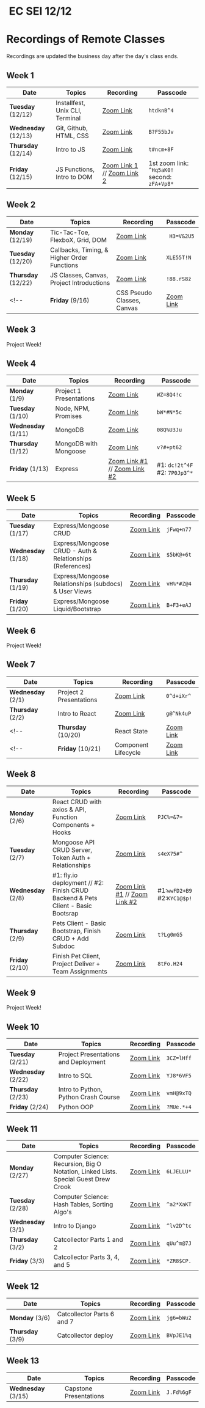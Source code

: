 <h1><img src="https://ga-dash.s3.amazonaws.com/production/assets/logo-9f88ae6c9c3871690e33280fcf557f33.png" alt="" style="max-width:100%;" /> EC SEI 12/12</h1>

# Recordings of Remote Classes

Recordings are updated the business day after the day's class ends.

## Week 1

| Date | Topics | Recording | Passcode |
| ---- | ---- | ---- | ---- |
| **Tuesday** (12/12) | Installfest, Unix CLI, Terminal | [Zoom Link](https://generalassembly.zoom.us/rec/share/jGiT0-2rw3VQnTjerBCao-d4wukjPShZfCrYM9zz40CrWnmaFWSameh_dBSyzQ2h.2m05U5vHpLhjcXQ5?startTime=1670879692000) | `htdknB^4`
| **Wednesday** (12/13) | Git, Github, HTML, CSS | [Zoom Link](https://generalassembly.zoom.us/rec/share/dcbIMrusNxbvWSiudPK1DjwMEH14BBtzY98Tlv5_edbSJeVebTPDTBoV92-6Au7R.5Scut-E7YjC3v5sL) | `B?F55bJv` |
| **Thursday** (12/14) | Intro to JS | [Zoom Link](https://generalassembly.zoom.us/rec/share/96Lyy9JkPIKVTIHoVlDhYB9tCoj4tPwTnWjvvCyZClnprIkXTTJfv8x7ksVX2yrE.w9t8xzYS1lKZpkB2)| `t#ncm+8F` |
| **Friday** (12/15) | JS Functions, Intro to DOM | [Zoom Link 1](https://generalassembly.zoom.us/rec/share/-P3XY394RRtdizzIPZDL5JtMXNGTrc5fY2DeGlaoe_8juev-PtTz8BGq48V18fms.bzM6ePWTTJLI76ga) // [Zoom Link 2](https://generalassembly.zoom.us/rec/share/EFP2AORbkS1qBaEZOvRrGk-LI45yRtrpwrEW6508ERaOV-BWpFR3USLWA12Kds_T.6UsEqBMBUEN9Iyl-) | 1st zoom link: `^Hq5aK0!` second: `zFA+Vp8*`|  -->

## Week 2

| Date | Topics | Recording | Passcode |
| ---- | ---- | ---- | ---- |
| **Monday** (12/19) | Tic-Tac-Toe, FlexboX, Grid, DOM | [Zoom Link](https://generalassembly.zoom.us/rec/share/dCLexpM2NbK4C3rOCavA5nApoMM63XxTvXdM6Jg8mosXo_tHGvuHi1anPUyyKsMc.jfwV44GrjiIHAqrk?startTime=1671462288000) | ` H3=V&2U5` |
| **Tuesday** (12/20) | Callbacks, Timing, & Higher Order Functions | [Zoom Link](https://generalassembly.zoom.us/rec/share/YWijqQr61q72er9ARn3FTrg19UL6swkfKzYnomKLFs5TpmBoHN3nEnQzHubUNtLu.YQm4AWpBxQ1zqiTT) | `XLE55T!N` |
| **Thursday** (12/22) | JS Classes, Canvas, Project Introductions | [Zoom Link](https://generalassembly.zoom.us/rec/share/8LIASh93DlcAiqBVdnY7C1m6ONOcS1Fpdh97tHPTgY1Jy0Cau6IRIC39J1Tk7bib.XBkptMWarHEgfq6L) | `!88.rS8z` | 
<!-- | **Friday** (9/16) | CSS Pseudo Classes, Canvas | [Zoom Link](https://generalassembly.zoom.us/rec/share/Hef-OL0JHknnjcCrXLtqI5qtWPyNw9EHRZSHZHPD1FliLYDVDVzjHFLigfc_VI9u.rrMoGUSs7D9wG_TE) | `2+*j1Y%z` |  -->
<!--  -->
## Week 3

Project Week!

## Week 4

| Date | Topics | Recording | Passcode |
| ---- | ---- | ---- | ---- |
| **Monday** (1/9) | Project 1 Presentations |[Zoom Link](https://generalassembly.zoom.us/rec/share/GieWmmXvlgGRUqb__mrNIV_iIEWWdyf4RfHpXmb1LrOhpcUPA4KSlvck4W_m-CDb.N3lMDTWRfs4lt3CW) | `WZ=8Q4!c`
| **Tuesday** (1/10) | Node, NPM, Promises | [Zoom Link](https://generalassembly.zoom.us/rec/share/pUWcO3EEf6uB4YyMYweTjvjqLZDCLTLXhjKxNzp-JmWAHSwnBC0RN8k0ON0qpDWU.Jdv0eCi98hrDlrvq) | `bW*#N*5c` |
| **Wednesday** (1/11) | MongoDB | [Zoom Link](https://generalassembly.zoom.us/rec/share/mKT_zI9cXUDCv0U0p4jz1Elmn9B8ImkgtYYthEMC3szPdR6OFexUlHc1cRj-BXU.3vwK1QvFMwhMG5BU)| `08Q%U3Ju` |
| **Thursday** (1/12) | MongoDB with Mongoose | [Zoom Link](https://generalassembly.zoom.us/rec/share/M70Mgn3XrtXdlAbsMomVgOBhiyWoCQHVdIV1BTjWOqlRAiouq8zMx0V6_YlOMUSx.3KnqDPbf7kVocymc) | `v?#+pt62` |
| **Friday** (1/13) | Express | [Zoom Link #1](https://generalassembly.zoom.us/rec/share/I3WB_sv_51I5Vr0xnpoXxDDB8uWrr9AK_KZzCnV2QW5cMjJTPg_7kqHyQEPFtfHq.jK5PLUSlc38bOYOs) // [Zoom Link #2](https://generalassembly.zoom.us/rec/share/50z1NSNPOQfkjbJA07t3TQsBLqQqtSzc4E2DUjVMAAg8cWm_Pqfd343sszEWfy09.hhNi7rul_2e1kmhb) | #1: `dc!2t^4F` #2: `7P0Jp3^*` |

## Week 5

| Date | Topics | Recording | Passcode |
| ---- | ---- | ---- | ---- |
| **Tuesday** (1/17) | Express/Mongoose CRUD | [Zoom Link](https://generalassembly.zoom.us/rec/share/ZZoO68FFbnHs1Lys7euLg47wXGGhJhcsO8zyoEf4EIG1kvbWQkrjmBbPIsllJCVD.l14sHEDtLntVb4jj) | `jFwq+n77` |
| **Wednesday** (1/18) | Express/Mongoose CRUD - Auth & Relationships (References)| [Zoom Link](https://generalassembly.zoom.us/rec/share/9QQN9UCHoDn0yxWrZiudHSfQuSM1UiJ2X1Dk1Nd5t0GpOIgHwmExh_LsfyKGq_ct.eXHiQcI1YTfV6zmJ) | `$5bK@+6t` |
| **Thursday** (1/19) | Express/Mongoose Relationships (subdocs) & User Views | [Zoom Link](https://generalassembly.zoom.us/rec/share/p1nKmrhSJzH6ctqgStbfeqk7RQXpyo3_ddiRCxzItH5h1UBmKCLwbGX0uJ7Q_Y88.kqdC5dA-LsynKDyU) | `vH%*#Z@4` |
| **Friday** (1/20) | Express/Mongoose Liquid/Bootstrap | [Zoom Link](https://generalassembly.zoom.us/rec/share/W1xrZ2gwPih2bxXwBOPYRdqw_n8i3syXMhyYbjznCfQlhYlwGvFfLR5LL2Hbh23f.wL3sznU056lo4VfV) | `B+F3+eAJ` |

## Week 6 

Project Week!

 ## Week 7
| Date | Topics | Recording | Passcode |
| ---- | ---- | ---- | ---- |
| **Wednesday** (2/1) | Project 2 Presentations | [Zoom Link](https://generalassembly.zoom.us/rec/share/J3yN5_vmvvT_UmhJpi9LGafF-nEBpQInS7kCxL0Bw-g7nnrK1LVOMBOLJq1sJA4P.__C_XLRnT4F0sDEl) | `0^d+iXr^` |
| **Thursday** (2/2) | Intro to React | [Zoom Link](https://generalassembly.zoom.us/rec/share/tZBM1ryUusz8wUTNLuk_0FzAUz5Asc5g4WPFfkb3TWVgkqOwmGrMZfA7okIGrObG.0DGIR2JbwX0zcf9w) | `g@^Nk4uP` |
<!-- | **Thursday** (10/20) | React State | [Zoom Link](https://generalassembly.zoom.us/rec/share/Um_nrP0nCXvlgqvB4vw4KRWkCSFV4CJMNfwKlW1DNdn9S5m2GJzZKKexphfsDEck.VLfT5zNQuDC-Ig0C)| `wfQuJ7#E` | -->
<!-- | **Friday** (10/21) | Component Lifecycle | [Zoom Link](https://generalassembly.zoom.us/rec/share/thTICLCQTjNU4QnR5WiuDFYBVdiOUxejbn1sen-HOOlrrzLW68iC2KW0L-hpsOme.tbkEi-BonxKq2vBt)| `K6RpU6u#` |  -->

 ## Week 8

| Date | Topics | Recording | Passcode |
| ---- | ---- | ---- | ---- |
| **Monday** (2/6) | React CRUD with axios & API, Function Components + Hooks | [Zoom Link](https://generalassembly.zoom.us/rec/share/rAmULCFLUjLYixAzSddaPLgUrZkja7GSjdmL6BX35ZBkKHZ1oP6hK_Z1tf8TWeoK.Smu4xNtX8PJb7IGq) | `PJC%=&7=` |
| **Tuesday** (2/7) | Mongoose API CRUD Server, Token Auth + Relationships| [Zoom Link](https://generalassembly.zoom.us/rec/share/92KscOOmPBBB36DfJc1nHflrvo_Q3FVR-ob9t0kCAi2zJ5elvfQEGcc-Cf75A_DB.rM9gbiEIIkPebTfn) | `s4eX75#^` |
| **Wednesday** (2/8) | #1: fly.io deployment // #2: Finish CRUD Backend & Pets Client - Basic Bootsrap| [Zoom Link #1](https://generalassembly.zoom.us/rec/share/uHZ8zMlcyzZuUy0qbkZEF0m9xsyzDrRaITrChc0GewunrYwUmR6Y3zKVAKj0zc--.janB3l7KuvVGYy0D) // [Zoom Link #2](https://generalassembly.zoom.us/rec/share/AXog-wT-Ka9thffjSGY30tzrmW2i2KIknbwO4nPxQWHnezf558Sl7UneS25sY8M.BkZxtlU45VPbRzE3) | #1:`wwFD2+B9` #2:`KYC1@$p!` |
| **Thursday** (2/9) | Pets Client - Basic Bootstrap, Finish CRUD + Add Subdoc | [Zoom Link](https://generalassembly.zoom.us/rec/share/cp39BMS3n23DL6PUScu0mtnv9_7KDJ-KO6slLc_LVsZK5A0zIOyScNjcB8Nzu-SG.PloDkH7crwM7J25y)| `t?Lg0mG5` |
| **Friday** (2/10) | Finish Pet Client, Project Deliver + Team Assignments | [Zoom Link](https://generalassembly.zoom.us/rec/share/uNWqUBqC4vn3_CAWx8xFbXELZOu1rmTWOyYBdRPG-mtBDFvp58pnGVFHkIvvuISK.2H5SBg7SmqyO2ca2)| `8tFo.H24` |

## Week 9

Project Week!

## Week 10

| Date | Topics | Recording | Passcode |
| ---- | ---- | ---- | ---- |
| **Tuesday** (2/21) | Project Presentations and Deployment | [Zoom Link](https://generalassembly.zoom.us/rec/share/wc3cR8ljKpkFpXd0Em8jVzGrZeeM6kwtJTEV5dXXx1qWjHqDA-K-L67Otj3bktM.qDPy-01T2wIc_1hx) | `3CZ=lHff` |
| **Wednesday** (2/22) | Intro to SQL | [Zoom Link](https://generalassembly.zoom.us/rec/share/-JzNDIKYyUvunJ1Y-N8-7wVMn7pqp6uIyY4Rb-1pO0NXg-bZmKcknRo7DQjS-muW.XcdTn8IjG2HByZAO) | `YJ8*6VF5` |
| **Thursday** (2/23) | Intro to Python, Python Crash Course | [Zoom Link](https://generalassembly.zoom.us/rec/share/3rblYiR_BbBrhD3oAwKlJ-s96uxej_b8miQloa7synDiBPoz8QNVPGSzdE97wMam.MER-X3E81bRQwjVB) | `vmH@9xTQ` |
| **Friday** (2/24) | Python OOP | [Zoom Link](https://generalassembly.zoom.us/rec/share/Q72eUlQjrF3zf6vfov719FTBcrhj8R00vldw7AAupNDjDlZe3O2qW8jiuhPXGx8f.0eiEYoJawsOp_m_t)| `?MUe.*+4` |

## Week 11


| Date | Topics | Recording | Passcode |
| ---- | ---- | ---- | ---- |
| **Monday** (2/27) | Computer Science: Recursion, Big O Notation, Linked Lists. Special Guest Drew Crook  | [Zoom Link](https://generalassembly.zoom.us/rec/share/WjvRKiaBu2tmg0FCnTYq0cHcfSHpFwth7XwjqZwVRxFD1Taw6x9hQmrvfzJF2-Fo.bXY0lWjF_b58sFwm) | `6LJELLU*` |
| **Tuesday** (2/28) | Computer Science: Hash Tables, Sorting Algo's | [Zoom Link](https://generalassembly.zoom.us/rec/share/RAfFbv8e0rQ5eyJduXSOP4wWGrcypdjGtYBHxMD7RUboqPDoBfKTazKVN7u6u6Y.MTQ1k-bOk4kI_yBi) | `^a2*XaKT` |
| **Wednesday** (3/1) | Intro to Django| [Zoom Link](https://generalassembly.zoom.us/rec/share/aeLUPt9xk0XyA7wZNK951RgF8uQ2h0eBv725rSjNKnNE-O1KoTkb0uzUN0eqhftr.L72Gka3qDHI7MV8D) | `^lv2D^tc` |
| **Thursday** (3/2) | Catcollector Parts 1 and 2 | [Zoom Link](https://generalassembly.zoom.us/rec/share/M-7X7aeypQvjIfWaZ2Wf-wlOBPqvi-gO14ggjOZClSNA1uQdtiElNuDd5_wDb-OB.KjNxh4LBOgkPv3Xm)| `qUu^m@7J` |
| **Friday** (3/3) | Catcollector Parts 3, 4, and 5 | [Zoom Link](https://generalassembly.zoom.us/rec/share/J7S666sOgXk4trNbAAhx820YwcBC_2-c1ER3b8efkvkA_uRkoIFUzXdMTS8zeY4D.0Mknyc8vRDre4kKJ)| `*ZR8$CP.` |

## Week 12


| Date | Topics | Recording | Passcode |
| ---- | ---- | ---- | ---- |
| **Monday** (3/6) | Catcollector Parts 6 and 7 | [Zoom Link](https://generalassembly.zoom.us/rec/share/lFdtOU1OoisTxUEhhYkzKYzUn91aUGZm6ScHv0NZEVycS0g9dQxy-sClHPRWPdSZ.8PGtcvz49QyR5MXC)| `jg6=bWu2`|
| **Thursday** (3/9) | Catcollector deploy | [Zoom Link](https://generalassembly.zoom.us/rec/share/rjqnHacbi_rSrUmOQ9uQfpOXI5mM8RuhjuM7n9zYiACBJxS3f8MveaH1u_H03wKd.BR02PAtCzAtuo-Qe) | `BVpJE1%q` |

## Week 13


| Date | Topics | Recording | Passcode |
| ---- | ---- | ---- | ---- |
| **Wednesday** (3/15) | Capstone Presentations | [Zoom Link](https://generalassembly.zoom.us/rec/share/OK41Akxtr5BC5ha5OZpGHHthI9NrUPx67mLl-lKSL8ovHwbmyadM_3MI3aPEzO8B._nMlN8UUKCKAcNtm)| `J.Fd%6gF`|
